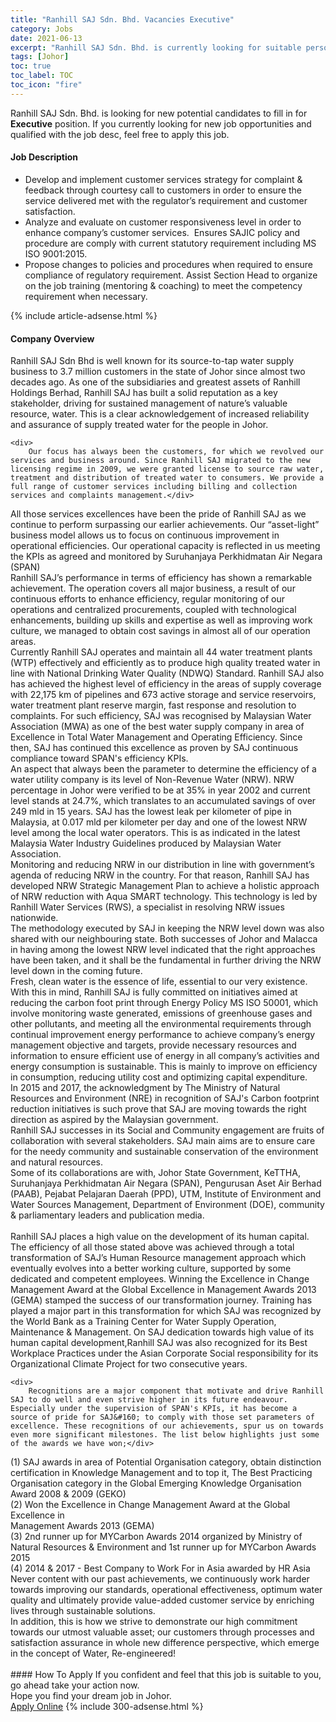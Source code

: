 ```yaml
---
title: "Ranhill SAJ Sdn. Bhd. Vacancies Executive" 
category: Jobs 
date: 2021-06-13 
excerpt: "Ranhill SAJ Sdn. Bhd. is currently looking for suitable person to fill in the Executive which based in Johor" 
tags: [Johor] 
toc: true 
toc_label: TOC 
toc_icon: "fire" 
--- 
```


<p>Ranhill SAJ Sdn. Bhd. is looking for new potential candidates to fill in for <b>Executive</b> position. If you currently looking for new job opportunities and qualified with the job desc, feel free to apply this job.
</p><div><div><h4>Job Description</h4></div><div><div><span><div><ul><li>Develop and implement customer services strategy for complaint &amp; feedback through courtesy call to customers in order to ensure the service delivered met with the regulator&#8217;s requirement and customer satisfaction.</li><li>Analyze and evaluate on customer responsiveness level in order to enhance company&#8217;s customer services.&#160; Ensures SAJIC policy and procedure are comply with current statutory requirement including MS ISO 9001:2015.</li><li>Propose changes to policies and procedures when required to ensure compliance of regulatory requirement. Assist Section Head to organize on the job training (mentoring &amp; coaching) to meet the competency requirement when necessary.</li></ul></div></span></div></div></div> 
{% include article-adsense.html %} 
<div><div><h4>Company Overview</h4></div><div><div><span><div><div>
	Ranhill SAJ Sdn Bhd is well known for its source-to-tap water supply business to 3.7 million customers in the state of Johor since almost two decades ago. As one of the subsidiaries and greatest assets of Ranhill Holdings Berhad, Ranhill SAJ has built a solid reputation as a key stakeholder, driving for sustained management of nature&#8217;s valuable resource, water. This is a clear acknowledgement of increased reliability and assurance of supply treated water for the people in Johor.
	
	<div>
		Our focus has always been the customers, for which we revolved our services and business around. Since Ranhill SAJ migrated to the new licensing regime in 2009, we were granted license to source raw water, treatment and distribution of treated water to consumers. We provide a full range of customer services including billing and collection services and complaints management.</div>
<div>
		All those services excellences have been the pride of Ranhill SAJ as we continue to perform surpassing our earlier achievements. Our &#8220;asset-light&#8221; business model allows us to focus on continuous improvement in operational efficiencies. Our operational capacity is reflected in us meeting the KPIs as agreed and monitored by Suruhanjaya Perkhidmatan Air Negara (SPAN)</div>
<div>
		Ranhill SAJ&#8217;s performance in terms of efficiency has shown a remarkable achievement. The operation covers all major business, a result of our continuous efforts to enhance efficiency, regular monitoring of our operations and centralized procurements, coupled with technological enhancements, building up skills and expertise as well as improving work culture, we managed to obtain cost savings in almost all of our operation areas.</div>
<div>
		Currently Ranhill SAJ operates and maintain all 44 water treatment plants (WTP) effectively and efficiently as to produce high quality treated water in line with National Drinking Water Quality (NDWQ) Standard. Ranhill SAJ also has achieved the highest level of efficiency in the areas of supply coverage with 22,175 km of pipelines and 673 active storage and service reservoirs, water treatment plant reserve margin, fast response and resolution to complaints. For such efficiency, SAJ was recognised by Malaysian Water Association (MWA) as one of the best water supply company in area of Excellence in Total Water Management and Operating Efficiency. Since then, SAJ has continued this excellence as proven by SAJ continuous compliance toward SPAN's efficiency KPIs.</div>
<div>
		An aspect that always been the parameter to determine the efficiency of a water utility company is its level of Non-Revenue Water (NRW). NRW percentage in Johor were verified to be at 35% in year 2002 and current level stands at 24.7%, which translates to an accumulated savings of over 249 mld in 15 years. SAJ has the lowest leak per kilometer of pipe in Malaysia, at 0.017 mld per kilometer per day and one of the lowest NRW level among the local water operators. This is as indicated in the latest Malaysia Water Industry Guidelines produced by Malaysian Water Association.</div>
<div>
		Monitoring and reducing NRW in our distribution in line with government&#8217;s agenda of reducing NRW in the country. For that reason, Ranhill SAJ has developed NRW Strategic Management Plan to achieve a holistic approach of NRW reduction with Aqua SMART technology. This technology is led by Ranhill Water Services (RWS), a specialist in resolving NRW issues nationwide.</div>
<div>
		The methodology executed by SAJ in keeping the NRW level down was also shared with our neighbouring state. Both successes of Johor and Malacca in having among the lowest NRW level indicated that the right approaches have been taken, and it shall be the fundamental in further driving the NRW level down in the coming future.</div>
<div>
		Fresh, clean water is the essence of life, essential to our very existence. With this in mind, Ranhill SAJ is fully committed on initiatives aimed at reducing the carbon foot print through Energy Policy MS ISO 50001, which involve monitoring waste generated, emissions of greenhouse gases and other pollutants, and meeting all the environmental requirements through continual improvement energy performance to achieve company&#8217;s energy management objective and targets, provide necessary resources and information to ensure efficient use of energy in all company&#8217;s activities and energy consumption is sustainable. This is mainly to improve on efficiency in consumption, reducing utility cost and optimizing capital expenditure.</div>
<div>
		In 2015 and 2017, the acknowledgment by The Ministry of Natural Resources and Environment (NRE) in recognition of SAJ's Carbon footprint reduction initiatives is such prove that SAJ are moving towards the right direction as aspired by the Malaysian government.</div>
<div>
		Ranhill SAJ successes in its Social and Community engagement are fruits of collaboration with several stakeholders. SAJ main aims are to ensure care for the needy community and sustainable conservation of the environment and natural resources.</div>
<div>
		Some of its collaborations are with, Johor State Government, KeTTHA, Suruhanjaya Perkhidmatan Air Negara (SPAN), Pengurusan Aset Air Berhad (PAAB), Pejabat Pelajaran Daerah (PPD), UTM, Institute of Environment and Water Sources Management, Department of Environment (DOE), community &amp; parliamentary leaders and publication media.</div>
<br>
	Ranhill SAJ places a high value on the development of its human capital. The efficiency of all those stated above was achieved through a total transformation of SAJ&#8217;s Human Resource management approach which eventually evolves into a better working culture, supported by some dedicated and competent employees. Winning the Excellence in Change Management Award at the Global Excellence in Management Awards 2013 (GEMA) stamped the success of our transformation journey. Training has played a major part in this transformation for which SAJ was recognized by the World Bank as a Training Center for Water Supply Operation, Maintenance &amp; Management. On SAJ dedication towards high value of its human capital development,Ranhill SAJ was also recognized for its Best Workplace Practices under the Asian Corporate Social responsibility for its Organizational Climate Project for two consecutive years.
	
	<div>
		Recognitions are a major component that motivate and drive Ranhill SAJ to do well and even strive higher in its future endeavour. Especially under the supervision of SPAN's KPIs, it has become a source of pride for SAJ&#160; to comply with those set parameters of excellence. These recognitions of our achievements, spur us on towards even more significant milestones. The list below highlights just some of the awards we have won;</div>
<div>
		(1) SAJ awards in area of Potential Organisation category, obtain distinction certification in Knowledge Management and to top it, The Best Practicing Organisation category in the Global Emerging Knowledge Organisation Award 2008 &amp; 2009 (GEKO)<br>
		(2) Won the Excellence in Change Management Award at the Global Excellence in<br>
		Management Awards 2013 (GEMA)<br>
		(3) 2nd runner up for MYCarbon Awards 2014 organized by Ministry of Natural Resources &amp; Environment and 1st runner up for MYCarbon Awards 2015<br>
		(4) 2014 &amp; 2017 - Best Company to Work For in Asia awarded by HR Asia</div>
<div>
		Never content with our past achievements, we continuously work harder towards improving our standards, operational effectiveness, optimum water quality and ultimately provide value-added customer service by enriching lives through sustainable solutions.</div>
<div>
		In addition, this is how we strive to demonstrate our high commitment towards our utmost valuable asset; our customers through processes and satisfaction assurance in whole new difference perspective, which emerge in the concept of Water, Re-engineered!<br>
		&#160;</div>
</div></div></span></div></div></div> 
#### How To Apply 
If you confident and feel that this job is suitable to you, go ahead take your action now. <br/> 
Hope you find your dream job in Johor. <br/> 
<a href="https://www.jobstreet.com.my/en/job/executive-4589243?jobId=jobstreet-my-job-4589243&" class="btn btn--info" target="_blank" rel="nofollow noopenner">Apply Online</a> 
{% include 300-adsense.html %} 
